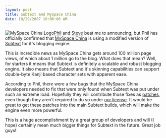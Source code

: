 ```yaml
---
layout: post
title: Subtext and MySpace China
date: 10/29/2007 10:06:00 AM
---
```


![MySpace China Logo](http://haacked.com/images/haacked_com/WindowsLiveWriter/NihaoMySpaceChinaHowisSubtextWorkingOutF_6BA/logo_3.png)[Phil](http://haacked.com/archive/2007/10/29/subtext-powers-myspace-china-blogs.aspx) and [Steve](http://stevenharman.net/blog/archive/2007/10/29/myspace-china-blogs-are-now-subtexting.aspx) beat me to announcing, but Phil has officially confirmed that [MySpace China](http://myspace.cn/ "MySpace China") is using a modified version of [Subtext](http://subtextproject.com) for it's blogging engine.

This is incredible news as MySpace China gets around 100 million page views, of which about 1 million go to the blog. What does that mean? Well, for starters it means that Subtext is definitely a scalable and robust blogging engine. It also means that Subtext and it's skinning capabilities can support double-byte Kanji based character sets with apparent ease.

According to Phil, there were a few bugs that the MySpace China developers needed to fix that were only found when Subtext was put under such an extreme load. Hopefully they will contribute those fixes as [patches](http://sourceforge.net/tracker/?group_id=137896&atid=739981), even though they aren't required to do so under [our license](http://subtextproject.com/Home/Docs/About/License/tabid/110/Default.aspx). It would be great to get these patches into the main Subtext builds, which will make the engine even more powerful.

This is a huge accomplishment by a great group of developers and will (I hope) certainly mean much bigger things for Subtext in the future. Great job guys!
